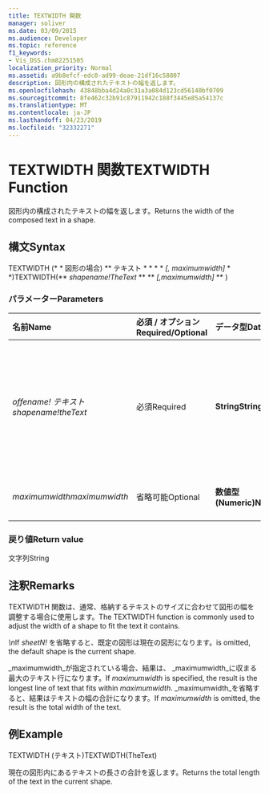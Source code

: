 ```yaml
---
title: TEXTWIDTH 関数
manager: soliver
ms.date: 03/09/2015
ms.audience: Developer
ms.topic: reference
f1_keywords:
- Vis_DSS.chm82251505
localization_priority: Normal
ms.assetid: a9b8efcf-edc0-ad99-deae-21df16c58807
description: 図形内の構成されたテキストの幅を返します。
ms.openlocfilehash: 43848bba4d24a0c31a3a084d123cd56140bf0709
ms.sourcegitcommit: 8fe462c32b91c87911942c188f3445e85a54137c
ms.translationtype: MT
ms.contentlocale: ja-JP
ms.lasthandoff: 04/23/2019
ms.locfileid: "32332271"
---
```

# <a name="textwidth-function"></a><span data-ttu-id="7bf6b-103">TEXTWIDTH 関数</span><span class="sxs-lookup"><span data-stu-id="7bf6b-103">TEXTWIDTH Function</span></span>

<span data-ttu-id="7bf6b-104">図形内の構成されたテキストの幅を返します。</span><span class="sxs-lookup"><span data-stu-id="7bf6b-104">Returns the width of the composed text in a shape.</span></span> 
  
## <a name="syntax"></a><span data-ttu-id="7bf6b-105">構文</span><span class="sxs-lookup"><span data-stu-id="7bf6b-105">Syntax</span></span>

<span data-ttu-id="7bf6b-106">TEXTWIDTH (\* \* 図形の場合) \*\* テキスト \* \* \* \* *[, maximumwidth]* \* \*)</span><span class="sxs-lookup"><span data-stu-id="7bf6b-106">TEXTWIDTH(\*\* *shapename!TheText* \*\* \*\* *[,maximumwidth]* \*\* )</span></span> 
  
### <a name="parameters"></a><span data-ttu-id="7bf6b-107">パラメーター</span><span class="sxs-lookup"><span data-stu-id="7bf6b-107">Parameters</span></span>

|<span data-ttu-id="7bf6b-108">**名前**</span><span class="sxs-lookup"><span data-stu-id="7bf6b-108">**Name**</span></span>|<span data-ttu-id="7bf6b-109">**必須 / オプション**</span><span class="sxs-lookup"><span data-stu-id="7bf6b-109">**Required/Optional**</span></span>|<span data-ttu-id="7bf6b-110">**データ型**</span><span class="sxs-lookup"><span data-stu-id="7bf6b-110">**Data Type**</span></span>|<span data-ttu-id="7bf6b-111">**説明**</span><span class="sxs-lookup"><span data-stu-id="7bf6b-111">**Description**</span></span>|
|:-----|:-----|:-----|:-----|
| <span data-ttu-id="7bf6b-112">_offename! テキスト_</span><span class="sxs-lookup"><span data-stu-id="7bf6b-112">_shapename!theText_</span></span> <br/> |<span data-ttu-id="7bf6b-113">必須</span><span class="sxs-lookup"><span data-stu-id="7bf6b-113">Required</span></span>  <br/> |<span data-ttu-id="7bf6b-114">**String**</span><span class="sxs-lookup"><span data-stu-id="7bf6b-114">**String**</span></span> <br/> |<span data-ttu-id="7bf6b-115">ターゲットとなる図形の [TheText] セルに対する参照を指定します。</span><span class="sxs-lookup"><span data-stu-id="7bf6b-115">A reference to the cell named TheText in the target shape.</span></span>  <span data-ttu-id="7bf6b-116">_shapename!_</span><span class="sxs-lookup"><span data-stu-id="7bf6b-116">_shapename!_</span></span> <span data-ttu-id="7bf6b-117">は、テキストを取得する図形の名前です。</span><span class="sxs-lookup"><span data-stu-id="7bf6b-117">is the name of the shape from which you want to retrieve the text.</span></span>  <br/> |
| <span data-ttu-id="7bf6b-118">_maximumwidth_</span><span class="sxs-lookup"><span data-stu-id="7bf6b-118">_maximumwidth_</span></span> <br/> |<span data-ttu-id="7bf6b-119">省略可能</span><span class="sxs-lookup"><span data-stu-id="7bf6b-119">Optional</span></span>  <br/> |<span data-ttu-id="7bf6b-120">**数値型 (Numeric)**</span><span class="sxs-lookup"><span data-stu-id="7bf6b-120">**Numeric**</span></span> <br/> |<span data-ttu-id="7bf6b-121">テキスト ブロックの最大幅を指定します。</span><span class="sxs-lookup"><span data-stu-id="7bf6b-121">The maximum width of the text block.</span></span>  <br/> |
   
### <a name="return-value"></a><span data-ttu-id="7bf6b-122">戻り値</span><span class="sxs-lookup"><span data-stu-id="7bf6b-122">Return value</span></span>

<span data-ttu-id="7bf6b-123">文字列</span><span class="sxs-lookup"><span data-stu-id="7bf6b-123">String</span></span>
  
## <a name="remarks"></a><span data-ttu-id="7bf6b-124">注釈</span><span class="sxs-lookup"><span data-stu-id="7bf6b-124">Remarks</span></span>

<span data-ttu-id="7bf6b-125">TEXTWIDTH 関数は、通常、格納するテキストのサイズに合わせて図形の幅を調整する場合に使用します。</span><span class="sxs-lookup"><span data-stu-id="7bf6b-125">The TEXTWIDTH function is commonly used to adjust the width of a shape to fit the text it contains.</span></span>
  
<span data-ttu-id="7bf6b-126">_\n_</span><span class="sxs-lookup"><span data-stu-id="7bf6b-126">If  _sheetN!_</span></span> <span data-ttu-id="7bf6b-127">を省略すると、既定の図形は現在の図形になります。</span><span class="sxs-lookup"><span data-stu-id="7bf6b-127">is omitted, the default shape is the current shape.</span></span> 
  
<span data-ttu-id="7bf6b-128">_maximumwidth_が指定されている場合、結果は、 _maximumwidth_に収まる最大のテキスト行になります。</span><span class="sxs-lookup"><span data-stu-id="7bf6b-128">If  _maximumwidth_ is specified, the result is the longest line of text that fits within  _maximumwidth_.</span></span> <span data-ttu-id="7bf6b-129">_maximumwidth_を省略すると、結果はテキストの幅の合計になります。</span><span class="sxs-lookup"><span data-stu-id="7bf6b-129">If  _maximumwidth_ is omitted, the result is the total width of the text.</span></span> 
  
## <a name="example"></a><span data-ttu-id="7bf6b-130">例</span><span class="sxs-lookup"><span data-stu-id="7bf6b-130">Example</span></span>

<span data-ttu-id="7bf6b-131">TEXTWIDTH (テキスト)</span><span class="sxs-lookup"><span data-stu-id="7bf6b-131">TEXTWIDTH(TheText)</span></span> 
  
<span data-ttu-id="7bf6b-132">現在の図形内にあるテキストの長さの合計を返します。</span><span class="sxs-lookup"><span data-stu-id="7bf6b-132">Returns the total length of the text in the current shape.</span></span> 
  

